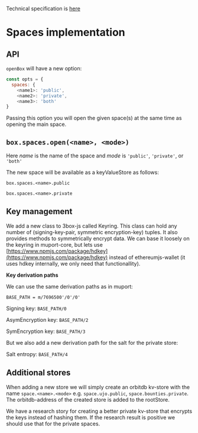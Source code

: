 Technical specification is [here](./spaces-specification.md)
# Spaces implementation

## API

`openBox` will have a new option:
```js
const opts = {
  spaces: {
    <name1>: 'public',
    <name2>: 'private',
    <name3>: 'both'
}
```
Passing this option you will open the given space(s) at the same time as opening the main space.

## `box.spaces.open(<name>, <mode>)`

Here *name* is the name of the space and *mode* is `'public'`, `'private'`, or `'both'`

The new space will be available as a keyValueStore as follows: 

`box.spaces.<name>.public`

`box.spaces.<name>.private`

## Key management

We add a new class to 3box-js called Keyring. This class can hold any number of (signing-key-pair, symmetric encryption-key) tuples. It also provides methods to symmetrically encrypt data. We can base it loosely on the keyring in muport-core, but lets use [https://www.npmjs.com/package/hdkey](https://www.npmjs.com/package/hdkey) instead of ethereumjs-wallet (it uses hdkey internally, we only need that functionallity).

**Key derivation paths**

We can use the same derivation paths as in muport:

`BASE_PATH = m/7696500'/0'/0'`

Signing key: `BASE_PATH/0`

AsymEncryption key: `BASE_PATH/2`

SymEncryption key: `BASE_PATH/3`

But we also add a new derivation path for the salt for the private store:

Salt entropy: `BASE_PATH/4`

## Additional stores

When adding a new store we will simply create an orbitdb kv-store with the name `space.<name>.<mode>` e.g. `space.ujo.public`, `space.bounties.private`. The orbitdb-address of the created store is added to the rootStore.

We have a research story for creating a better private kv-store that encrypts the keys instead of hashing them. If the research result is positive we should use that for the private spaces.
